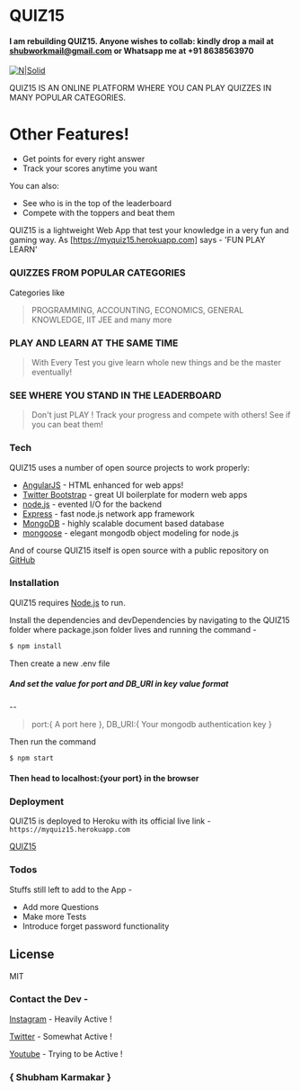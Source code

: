 # QUIZ15

#### I am rebuilding QUIZ15. Anyone wishes to collab: kindly drop a mail at shubworkmail@gmail.com or Whatsapp me at +91 8638563970

[![N|Solid](https://preview.ibb.co/fS2dww/appImg.png)](https://ibb.co/kLEDUG)

QUIZ15 IS AN ONLINE PLATFORM WHERE YOU CAN PLAY QUIZZES IN MANY POPULAR CATEGORIES.

# Other Features!

  - Get points for every right answer
  - Track your scores anytime you want 


You can also:
  - See who is in the top of the leaderboard
  - Compete with the toppers and beat them 

QUIZ15 is a lightweight Web App that test your knowledge in a very fun and gaming way.  As [https://myquiz15.herokuapp.com] says - 'FUN PLAY LEARN'
### QUIZZES FROM POPULAR CATEGORIES
 Categories like 
> PROGRAMMING, 
> ACCOUNTING, 
> ECONOMICS, 
> GENERAL KNOWLEDGE, 
> IIT JEE and many more
### PLAY AND LEARN AT THE SAME TIME
> With Every Test you give learn whole new things and be the master eventually!
### SEE WHERE YOU STAND IN THE LEADERBOARD
> Don't just PLAY ! Track your progress and compete with others! See if you can beat them!


### Tech

QUIZ15 uses a number of open source projects to work properly:

* [AngularJS](https://angularjs.org) - HTML enhanced for web apps!
* [Twitter Bootstrap](https://getbootstrap.com) - great UI boilerplate for modern web apps
* [node.js](https://nodejs.org) - evented I/O for the backend
* [Express](https://expressjs.com/) - fast node.js network app framework
* [MongoDB](https://www.mongodb.com) - highly scalable document based database
* [mongoose](http://mongoosejs.com/) - elegant mongodb object modeling for node.js

And of course QUIZ15 itself is open source with a public repository on [GitHub](https://github.com/shubdev07/quiz15)

### Installation

QUIZ15 requires [Node.js](https://nodejs.org/) to run.

Install the dependencies and devDependencies by navigating to the QUIZ15 folder where package.json folder lives and running the command -
```sh
$ npm install
```
Then create a new .env file

##### And set the value for port and DB_URI in key value format
--
>port:{ A port here }, DB_URI:{ Your mongodb authentication key }

Then run the command

```sh
$ npm start
```

#### Then head to localhost:{your port} in the browser




### Deployment
QUIZ15 is deployed to Heroku with its official live link - 
`https://myquiz15.herokuapp.com`

[QUIZ15](https://myquiz15.herokuapp.com)



### Todos
Stuffs still left to add to the App -
 - Add more Questions
 - Make more Tests
 - Introduce forget password functionality

License
----

MIT
### Contact the Dev -
[Instagram](https://www.instagram.com/indiandevjourney/) - Heavily Active !

[Twitter](https://twitter.com/indianDevJourne) - Somewhat Active !

[Youtube](https://www.youtube.com/channel/UCbQHh5NqVtyFRr-iYF62ANg) - Trying to be Active !

### { Shubham Karmakar }
